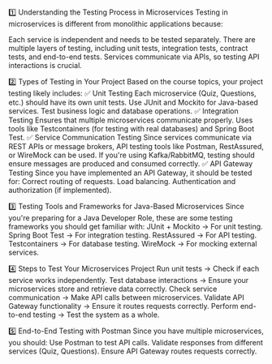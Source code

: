1️⃣ Understanding the Testing Process in Microservices
Testing in microservices is different from monolithic applications because:

Each service is independent and needs to be tested separately.
There are multiple layers of testing, including unit tests, integration tests, contract tests, and end-to-end tests.
Services communicate via APIs, so testing API interactions is crucial.

2️⃣ Types of Testing in Your Project
Based on the course topics, your project testing likely includes:
✅ Unit Testing
Each microservice (Quiz, Questions, etc.) should have its own unit tests.
Use JUnit and Mockito for Java-based services.
Test business logic and database operations.
✅ Integration Testing
Ensures that multiple microservices communicate properly.
Uses tools like Testcontainers (for testing with real databases) and Spring Boot Test.
✅ Service Communication Testing
Since services communicate via REST APIs or message brokers, API testing tools like Postman, RestAssured, or WireMock can be used.
If you're using Kafka/RabbitMQ, testing should ensure messages are produced and consumed correctly.
✅ API Gateway Testing
Since you have implemented an API Gateway, it should be tested for:
Correct routing of requests.
Load balancing.
Authentication and authorization (if implemented).

3️⃣ Testing Tools and Frameworks for Java-Based Microservices
Since you're preparing for a Java Developer Role, these are some testing frameworks you should get familiar with:
JUnit + Mockito → For unit testing.
Spring Boot Test → For integration testing.
RestAssured → For API testing.
Testcontainers → For database testing.
WireMock → For mocking external services.

4️⃣ Steps to Test Your Microservices Project
Run unit tests → Check if each service works independently.
Test database interactions → Ensure your microservices store and retrieve data correctly.
Check service communication → Make API calls between microservices.
Validate API Gateway functionality → Ensure it routes requests correctly.
Perform end-to-end testing → Test the system as a whole.

5️⃣ End-to-End Testing with Postman
Since you have multiple microservices, you should:
Use Postman to test API calls.
Validate responses from different services (Quiz, Questions).
Ensure API Gateway routes requests correctly.
